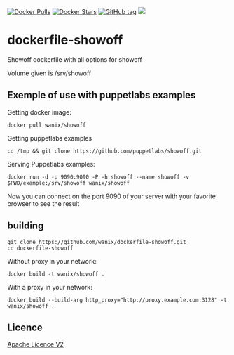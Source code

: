 [![Docker Pulls](https://img.shields.io/docker/pulls/wanix/showoff.svg)](https://hub.docker.com/r/wanix/showoff/)
[![Docker Stars](https://img.shields.io/docker/stars/wanix/showoff.svg)](https://hub.docker.com/r/wanix/showoff/)
[![GitHub tag](https://img.shields.io/github/tag/wanix/dockerfile-showoff.svg?maxAge=2592000)]()
[![](https://badge.imagelayers.io/wanix/showoff:latest.svg)](https://imagelayers.io/?images=wanix/showoff:latest)

# dockerfile-showoff #
Showoff dockerfile with all options for showoff

Volume given is /srv/showoff

## Exemple of use with puppetlabs examples ##
Getting docker image:

``` shell
docker pull wanix/showoff
```

Getting puppetlabs examples

``` shell
cd /tmp && git clone https://github.com/puppetlabs/showoff.git
```

Serving Puppetlabs examples:

``` shell
docker run -d -p 9090:9090 -P -h showoff --name showoff -v $PWD/example:/srv/showoff wanix/showoff
```

Now you can connect on the port 9090 of your server with your favorite browser to see the result

## building ##

``` shell
git clone https://github.com/wanix/dockerfile-showoff.git 
cd dockerfile-showoff
```

Without proxy in your network:

``` shell
docker build -t wanix/showoff .
```

With a proxy in your network:

``` shell
docker build --build-arg http_proxy="http://proxy.example.com:3128" -t wanix/showoff .
```

## Licence ##
[Apache Licence V2](LICENSE)
